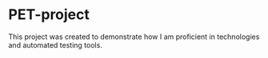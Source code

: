 # PET-project
 This project was created to demonstrate how I am proficient in technologies and automated testing tools.
